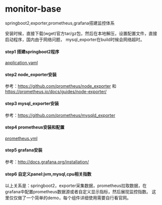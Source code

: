 # monitor-base
springboot2,exporter,prometheus,grafana搭建监控体系

安装时候，直接下载(wget)官方tar/gz包，然后在本地解压，设置配置文件，直接启动程序，国内由于网络问题，
mysql_exporter在build时候会网络超时。

#### step1 搭建springboot2程序 
   [application.yaml](src/main/resources/application.yaml)

#### step2 node_exporter安装

参考：https://github.com/prometheus/node_exporter
和 https://prometheus.io/docs/guides/node-exporter/

#### step3 mysql_exporter安装

参考：https://github.com/prometheus/mysqld_exporter

#### step4 prometheus安装和配置  
   [prometheus.yml](src/main/resources/prometheus.yml)

#### step5 grafana安装

参考：http://docs.grafana.org/installation/

#### step6 自定义panel:jvm,mysql,cpu相关指数

以上关系是：springboot2，exporter采集数据，prometheus拉取数据，在grafana中配置prometheus数据源或者自定义显示指标，然后展现监控指数。
这里仅仅做了一个简单的demo，每个组件详细使用需要自行看官网。
